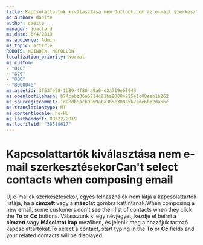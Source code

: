 ```yaml
---
title: Kapcsolattartók kiválasztása nem Outlook.com az e-mail szerkesztésekor
ms.author: daeite
author: daeite
manager: joallard
ms.date: 6/4/2019
ms.audience: Admin
ms.topic: article
ROBOTS: NOINDEX, NOFOLLOW
localization_priority: Normal
ms.custom:
- "818"
- "879"
- "880"
- "8000048"
ms.assetid: 3f53fe58-1b89-4f80-a9a6-e2a719e6f943
ms.openlocfilehash: b74cabb36a6214c81ba90004225e1c08eeb1b262
ms.sourcegitcommit: 1d98db8acb9959aba3b5e308a567ade6b62da56c
ms.translationtype: MT
ms.contentlocale: hu-HU
ms.lasthandoff: 08/22/2019
ms.locfileid: "36518617"
---
```

# <a name="cant-select-contacts-when-composing-email"></a><span data-ttu-id="7e9bf-102">Kapcsolattartók kiválasztása nem e-mail szerkesztésekor</span><span class="sxs-lookup"><span data-stu-id="7e9bf-102">Can't select contacts when composing email</span></span>

<span data-ttu-id="7e9bf-103">Új e-mailek szerkesztésekor, egyes felhasználók nem látja a kapcsolattartók listája, ha a **címzett** vagy a **másolat** gombra kattintanak.</span><span class="sxs-lookup"><span data-stu-id="7e9bf-103">When composing a new email, some customers don't see their list of contacts when they click the **To** or **Cc** buttons.</span></span> <span data-ttu-id="7e9bf-104">Válasszunk ki egy névjegyet, kezdje el beírni a **címzett** vagy **Másolatot kap** mezőben, és jelenik meg a hozzájuk tartozó kapcsolattartókat.</span><span class="sxs-lookup"><span data-stu-id="7e9bf-104">To select a contact, start typing in the **To** or **Cc** fields and your related contacts will be displayed.</span></span>
